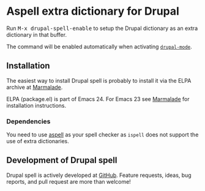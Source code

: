 # Aspell extra dictionary for Drupal

Run <kbd>M-x drupal-spell-enable</kbd> to setup the Drupal dictionary
as an extra dictionary in that buffer.

The command will be enabled automatically when activating
[`drupal-mode`](https://github.com/arnested/drupal-mode).

## Installation

The easiest way to install Drupal spell is probably to install it via
the ELPA archive at [Marmalade](http://marmalade-repo.org/packages/drupal-spell).

ELPA (package.el) is part of Emacs 24. For Emacs 23 see
[Marmalade](http://marmalade-repo.org) for installation instructions.

### Dependencies

You need to use [aspell](http://aspell.net) as your spell checker as
`ispell` does not support the use of extra dictionaries.

## Development of Drupal spell

Drupal spell is actively developed at
[GitHub](https://github.com/arnested/drupal-spell).  Feature requests,
ideas, bug reports, and pull request are more than welcome!

